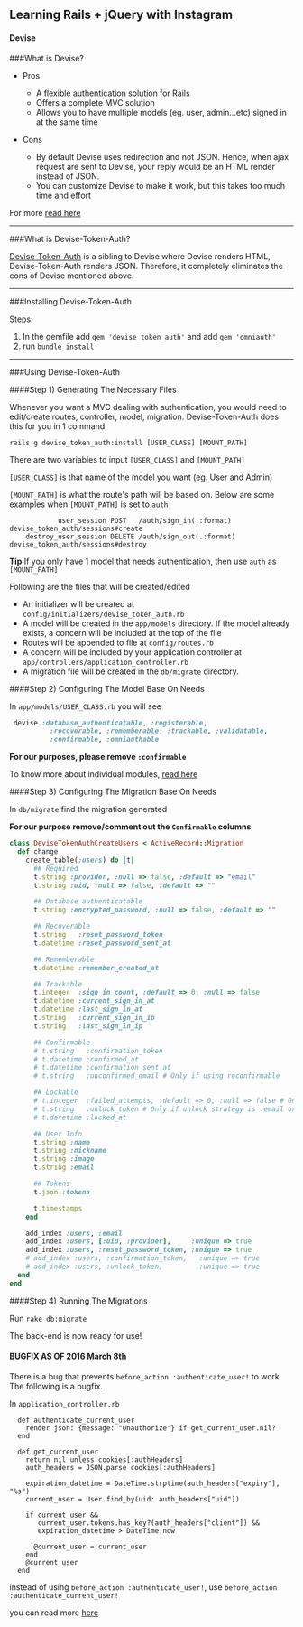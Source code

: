 ## Learning Rails + jQuery with Instagram

#### Devise

###What is Devise?

- Pros
  - A flexible authentication solution for Rails
  - Offers a complete MVC solution
  - Allows you to have multiple models (eg. user, admin...etc) signed in at the same time

- Cons
  - By default Devise uses redirection and not JSON. Hence, when ajax request are sent to Devise, your reply would be an HTML render instead of JSON.
  - You can customize Devise to make it work, but this takes too much time and effort

For more [read here](https://github.com/plataformatec/devise)

---
###What is Devise-Token-Auth?

[Devise-Token-Auth](https://github.com/lynndylanhurley/devise_token_auth) is a sibling to Devise where Devise renders HTML, Devise-Token-Auth renders JSON. Therefore, it completely eliminates the cons of Devise mentioned above.

---
###Installing Devise-Token-Auth

Steps:

1. In the gemfile add `gem 'devise_token_auth'` and add `gem 'omniauth'`
2. run `bundle install`

---
###Using Devise-Token-Auth

####Step 1) Generating The Necessary Files

Whenever you want a MVC dealing with authentication, you would need to edit/create routes, controller, model, migration. Devise-Token-Auth does this for you in 1 command

`rails g devise_token_auth:install [USER_CLASS] [MOUNT_PATH]`

There are two variables to input `[USER_CLASS]` and `[MOUNT_PATH]`

`[USER_CLASS]` is that name of the model you want (eg. User and Admin)

`[MOUNT_PATH]` is what the route's path will be based on. Below are some examples when `[MOUNT_PATH]` is set to `auth`

```
            user_session POST   /auth/sign_in(.:format)                devise_token_auth/sessions#create
    destroy_user_session DELETE /auth/sign_out(.:format)               devise_token_auth/sessions#destroy
```

**Tip** If you only have 1 model that needs authentication, then use `auth` as `[MOUNT_PATH]`

Following are the files that will be created/edited

- An initializer will be created at `config/initializers/devise_token_auth.rb`
- A model will be created in the `app/models` directory. If the model already exists, a concern will be included at the top of the file
- Routes will be appended to file at `config/routes.rb`
- A concern will be included by your application controller at `app/controllers/application_controller.rb`
- A migration file will be created in the `db/migrate` directory.


####Step 2) Configuring The Model Base On Needs

In `app/models/USER_CLASS.rb` you will see

```ruby
 devise :database_authenticatable, :registerable,
          :recoverable, :rememberable, :trackable, :validatable,
          :confirmable, :omniauthable
```

**For our purposes, please remove `:confirmable`**

To know more about individual modules, [read here](https://github.com/lynndylanhurley/devise_token_auth#excluding-modules)

####Step 3) Configuring The Migration Base On Needs

In `db/migrate` find the migration generated

**For our purpose remove/comment out the `Confirmable` columns**

```ruby
class DeviseTokenAuthCreateUsers < ActiveRecord::Migration
  def change
    create_table(:users) do |t|
      ## Required
      t.string :provider, :null => false, :default => "email"
      t.string :uid, :null => false, :default => ""

      ## Database authenticatable
      t.string :encrypted_password, :null => false, :default => ""

      ## Recoverable
      t.string   :reset_password_token
      t.datetime :reset_password_sent_at

      ## Rememberable
      t.datetime :remember_created_at

      ## Trackable
      t.integer  :sign_in_count, :default => 0, :null => false
      t.datetime :current_sign_in_at
      t.datetime :last_sign_in_at
      t.string   :current_sign_in_ip
      t.string   :last_sign_in_ip

      ## Confirmable
      # t.string   :confirmation_token
      # t.datetime :confirmed_at
      # t.datetime :confirmation_sent_at
      # t.string   :unconfirmed_email # Only if using reconfirmable

      ## Lockable
      # t.integer  :failed_attempts, :default => 0, :null => false # Only if lock strategy is :failed_attempts
      # t.string   :unlock_token # Only if unlock strategy is :email or :both
      # t.datetime :locked_at

      ## User Info
      t.string :name
      t.string :nickname
      t.string :image
      t.string :email

      ## Tokens
      t.json :tokens

      t.timestamps
    end

    add_index :users, :email
    add_index :users, [:uid, :provider],     :unique => true
    add_index :users, :reset_password_token, :unique => true
    # add_index :users, :confirmation_token,   :unique => true
    # add_index :users, :unlock_token,         :unique => true
  end
end
```

####Step 4) Running The Migrations

Run `rake db:migrate`

The back-end is now ready for use!

#### BUGFIX AS OF 2016 March 8th
There is a bug that prevents `before_action :authenticate_user!` to work. The following is a bugfix.

In `application_controller.rb`

```
  def authenticate_current_user
    render json: {message: "Unauthorize"} if get_current_user.nil?
  end

  def get_current_user
    return nil unless cookies[:authHeaders]
    auth_headers = JSON.parse cookies[:authHeaders]

    expiration_datetime = DateTime.strptime(auth_headers["expiry"], "%s")
    current_user = User.find_by(uid: auth_headers["uid"])

    if current_user &&
       current_user.tokens.has_key?(auth_headers["client"]) &&
       expiration_datetime > DateTime.now

      @current_user = current_user
    end
    @current_user
  end
```

instead of using `before_action :authenticate_user!`, use `before_action :authenticate_current_user!`

you can read more [here](https://github.com/lynndylanhurley/devise_token_auth/issues/74)